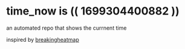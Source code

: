 # time_now is (( 1699304400882 ))

an automated repo that shows the currnent time

inspired by [breakingheatmap](https://github.com/breakingheatmap/breakingheatmap)
